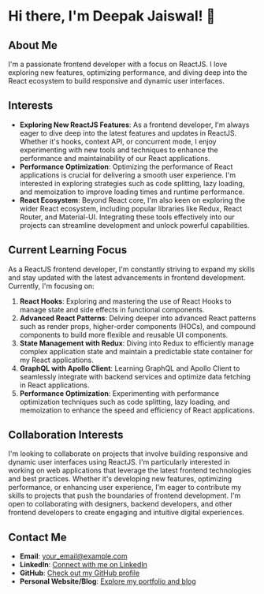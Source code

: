 # Hi there, I'm Deepak Jaiswal! 👋

## About Me
I'm a passionate frontend developer with a focus on ReactJS. I love exploring new features, optimizing performance, and diving deep into the React ecosystem to build responsive and dynamic user interfaces.

## Interests
- **Exploring New ReactJS Features**: As a frontend developer, I'm always eager to dive deep into the latest features and updates in ReactJS. Whether it's hooks, context API, or concurrent mode, I enjoy experimenting with new tools and techniques to enhance the performance and maintainability of our React applications.
- **Performance Optimization**: Optimizing the performance of React applications is crucial for delivering a smooth user experience. I'm interested in exploring strategies such as code splitting, lazy loading, and memoization to improve loading times and runtime performance.
- **React Ecosystem**: Beyond React core, I'm also keen on exploring the wider React ecosystem, including popular libraries like Redux, React Router, and Material-UI. Integrating these tools effectively into our projects can streamline development and unlock powerful capabilities.

## Current Learning Focus
As a ReactJS frontend developer, I'm constantly striving to expand my skills and stay updated with the latest advancements in frontend development. Currently, I'm focusing on:
1. **React Hooks**: Exploring and mastering the use of React Hooks to manage state and side effects in functional components.
2. **Advanced React Patterns**: Delving deeper into advanced React patterns such as render props, higher-order components (HOCs), and compound components to build more flexible and reusable UI components.
3. **State Management with Redux**: Diving into Redux to efficiently manage complex application state and maintain a predictable state container for my React applications.
4. **GraphQL with Apollo Client**: Learning GraphQL and Apollo Client to seamlessly integrate with backend services and optimize data fetching in React applications.
5. **Performance Optimization**: Experimenting with performance optimization techniques such as code splitting, lazy loading, and memoization to enhance the speed and efficiency of React applications.

## Collaboration Interests
I'm looking to collaborate on projects that involve building responsive and dynamic user interfaces using ReactJS. I'm particularly interested in working on web applications that leverage the latest frontend technologies and best practices. Whether it's developing new features, optimizing performance, or enhancing user experience, I'm eager to contribute my skills to projects that push the boundaries of frontend development. I'm open to collaborating with designers, backend developers, and other frontend developers to create engaging and intuitive digital experiences.

## Contact Me
- **Email**: [your_email@example.com](jaiswaldeepak4939@gmail.com)
- **LinkedIn**: [Connect with me on LinkedIn](https://www.linkedin.com/in/mrdeepakjaiswal/)
- **GitHub**: [Check out my GitHub profile](https://github.com/mr-deepakjaiswal/)
- **Personal Website/Blog**: [Explore my portfolio and blog](https://mr-deepakjaiswal.github.io/selfPortfolio/)
